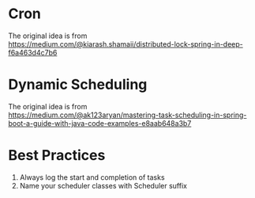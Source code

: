 # Cron

The original idea is from  
https://medium.com/@kiarash.shamaii/distributed-lock-spring-in-deep-f6a463d4c7b6

# Dynamic Scheduling

The original idea is from  
https://medium.com/@ak123aryan/mastering-task-scheduling-in-spring-boot-a-guide-with-java-code-examples-e8aab648a3b7

# Best Practices
1. Always log the start and completion of tasks
2. Name your scheduler classes with Scheduler suffix 